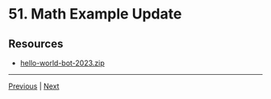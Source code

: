 # 51. Math Example Update


## Resources

-   [hello-world-bot-2023.zip](https://rfpga.s3.us-west-1.amazonaws.com/Develop-Discord-Bots-in-Nodejs_Complete-Course-in-2023/hello-world-bot-2023.zip)

---

[Previous](./50_Help-Commands-Update.md) | [Next](./52_.createdTimestamp-Update.md)